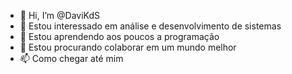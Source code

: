 - 👋 Hi, I’m @DaviKdS
- 👀 Estou interessado em análise e desenvolvimento de sistemas
- 🌱 Estou aprendendo aos poucos a programação
- 💞️ Estou procurando colaborar em um mundo melhor
- 📫 Como chegar até mim 

<!---
DaviKdS/DaviKdS is a ✨ special ✨ repository because its `README.md` (this file) appears on your GitHub profile.
You can click the Preview link to take a look at your changes.
--->
